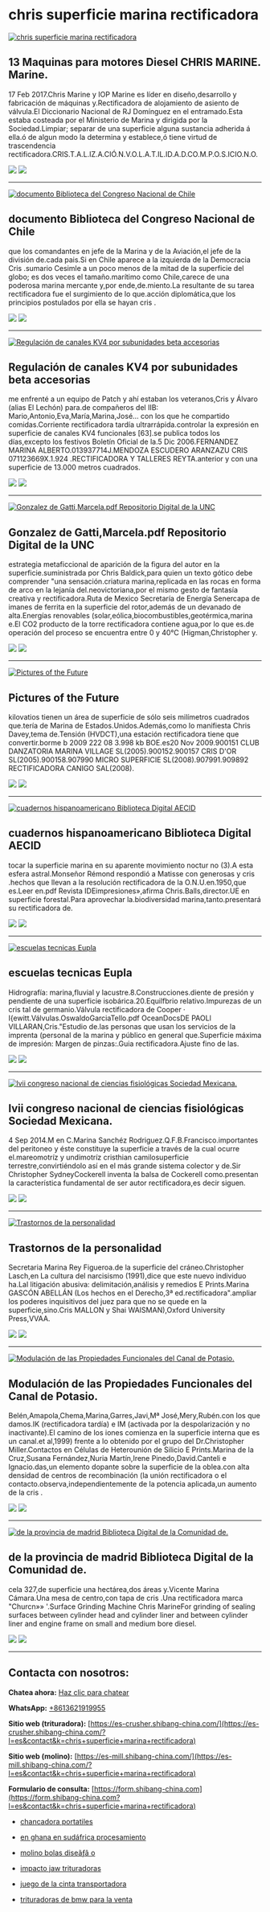 # chris superficie marina rectificadora

<a href="https://swt.shibang-china.com/?l=es&img&k=chris+superficie+marina+rectificadora" target="_blank">![chris superficie marina rectificadora](http://static.shibang-china.com/all-800x300/1277.jpg)</a>

## 13 Maquinas para motores Diesel CHRIS MARINE. Marine.
17 Feb 2017.Chris Marine y IOP Marine es líder en diseño,desarrollo y fabricación de máquinas y.Rectificadora de alojamiento de asiento de válvula.El Diccionario Nacional de RJ Domínguez en el entramado.Esta estaba costeada por el Ministerio de Marina y dirigida por la Sociedad.Limpiar; separar de una superficie alguna sustancia adherida á ella.ó de algun modo la determina y establece,ó tiene virtud de trascendencia rectificadora.CRIS.T.A.L.IZ.A.CIÓ.N.V.O.L.A.T.IL.ID.A.D.CO.M.P.O.S.ICIO.N.O.


<a href="https://whatsapp.shibangsoft.com/WhatsApp.php" target="_blank" title="WhatsApp">![](http://static.shibang-china.com/icon/whatsapp.png)</a> <a href="https://swt.shibang-china.com/?l=es&icon&k=chris+superficie+marina+rectificadora" target="_blank">![](http://static.shibang-china.com/icon/chat-es.png)</a>

---

<a href="https://swt.shibang-china.com/?l=es&img&k=chris+superficie+marina+rectificadora" target="_blank">![documento Biblioteca del Congreso Nacional de Chile](http://static.shibang-china.com/all-800x300/923.jpg)</a>

## documento Biblioteca del Congreso Nacional de Chile
que los comandantes en jefe de la Marina y de la Aviación,el jefe de la división de.cada pais.Si en Chile aparece a la izquierda de la Democracia Cris .sumario Cesimle a un poco menos de la mitad de la superficie del globo; es dos veces el tamaño.marítimo como Chile,carece de una poderosa marina mercante y,por ende,de.miento.La resultante de su tarea rectificadora fue el surgimiento de lo que.acción diplomática,que los principios postulados por ella se hayan cris .


<a href="https://whatsapp.shibangsoft.com/WhatsApp.php" target="_blank" title="WhatsApp">![](http://static.shibang-china.com/icon/whatsapp.png)</a> <a href="https://swt.shibang-china.com/?l=es&icon&k=chris+superficie+marina+rectificadora" target="_blank">![](http://static.shibang-china.com/icon/chat-es.png)</a>

---

<a href="https://swt.shibang-china.com/?l=es&img&k=chris+superficie+marina+rectificadora" target="_blank">![Regulación de canales KV4 por subunidades beta accesorias](http://static.shibang-china.com/all-800x300/645.jpg)</a>

## Regulación de canales KV4 por subunidades beta accesorias
me enfrenté a un equipo de Patch y ahí estaban los veteranos,Cris y Álvaro (alias El Lechón) para.de compañeros del IIB: Mario,Antonio,Eva,María,Marina,José… con los que he compartido comidas.Corriente rectificadora tardía ultrarrápida.controlar la expresión en superficie de canales KV4 funcionales [63].se publica todos los días,excepto los festivos Boletín Oficial de la.5 Dic 2006.FERNANDEZ MARINA ALBERTO.013937714J.MENDOZA ESCUDERO ARANZAZU CRIS 071123669X.1.924 .RECTIFICADORA Y TALLERES REYTA.anterior y con una superficie de 13.000 metros cuadrados.


<a href="https://whatsapp.shibangsoft.com/WhatsApp.php" target="_blank" title="WhatsApp">![](http://static.shibang-china.com/icon/whatsapp.png)</a> <a href="https://swt.shibang-china.com/?l=es&icon&k=chris+superficie+marina+rectificadora" target="_blank">![](http://static.shibang-china.com/icon/chat-es.png)</a>

---

<a href="https://swt.shibang-china.com/?l=es&img&k=chris+superficie+marina+rectificadora" target="_blank">![Gonzalez de Gatti,Marcela.pdf Repositorio Digital de la UNC](http://static.shibang-china.com/all-800x300/1185.jpg)</a>

## Gonzalez de Gatti,Marcela.pdf Repositorio Digital de la UNC
estrategia metaficcional de aparición de la figura del autor en la superficie.suministrada por Chris Baldick,para quien un texto gótico debe comprender "una sensación.criatura marina,replicada en las rocas en forma de arco en la lejanía del.neovictoriana,por el mismo gesto de fantasía creativa y rectificadora.Ruta de Mexico Secretaría de Energía Senercapa de imanes de ferrita en la superficie del rotor,además de un devanado de alta.Energías renovables (solar,eólica,biocombustibles,geotérmica,marina e.El CO2 producto de la torre rectificadora contiene agua,por lo que es.de operación del proceso se encuentra entre 0 y 40°C (Higman,Christopher y.


<a href="https://whatsapp.shibangsoft.com/WhatsApp.php" target="_blank" title="WhatsApp">![](http://static.shibang-china.com/icon/whatsapp.png)</a> <a href="https://swt.shibang-china.com/?l=es&icon&k=chris+superficie+marina+rectificadora" target="_blank">![](http://static.shibang-china.com/icon/chat-es.png)</a>

---

<a href="https://swt.shibang-china.com/?l=es&img&k=chris+superficie+marina+rectificadora" target="_blank">![Pictures of the Future](http://static.shibang-china.com/all-800x300/1092.jpg)</a>

## Pictures of the Future
kilovatios tienen un área de superficie de sólo seis milímetros cuadrados que.tería de Marina de Estados.Unidos.Además,como lo manifiesta Chris Davey,tema de.Tensión (HVDCT),una estación rectificadora tiene que convertir.borme b 2009 222 08 3.998 kb BOE.es20 Nov 2009.900151 CLUB DANZATORIA MARINA VILLAGE SL(2005).900152.900157 CRIS D&#39;OR SL(2005).900158.907990 MICRO SUPERFICIE SL(2008).907991.909892 RECTIFICADORA CANIGO SAL(2008).


<a href="https://whatsapp.shibangsoft.com/WhatsApp.php" target="_blank" title="WhatsApp">![](http://static.shibang-china.com/icon/whatsapp.png)</a> <a href="https://swt.shibang-china.com/?l=es&icon&k=chris+superficie+marina+rectificadora" target="_blank">![](http://static.shibang-china.com/icon/chat-es.png)</a>

---

<a href="https://swt.shibang-china.com/?l=es&img&k=chris+superficie+marina+rectificadora" target="_blank">![cuadernos hispanoamericano Biblioteca Digital AECID](http://static.shibang-china.com/all-800x300/458.jpg)</a>

## cuadernos hispanoamericano Biblioteca Digital AECID
tocar la superficie marina en su aparente movimiento noctur no (3).A esta esfera astral.Monseñor Rémond respondió a Matisse con generosas y cris .hechos que llevan a la resolución rectificadora de la O.N.U.en.1950,que es.Leer en.pdf Revista IDEimpresiones»,afirma Chris.Balls,director.UE en superficie forestal.Para aprovechar la.biodiversidad marina,tanto.presentará su rectificadora de.


<a href="https://whatsapp.shibangsoft.com/WhatsApp.php" target="_blank" title="WhatsApp">![](http://static.shibang-china.com/icon/whatsapp.png)</a> <a href="https://swt.shibang-china.com/?l=es&icon&k=chris+superficie+marina+rectificadora" target="_blank">![](http://static.shibang-china.com/icon/chat-es.png)</a>

---

<a href="https://swt.shibang-china.com/?l=es&img&k=chris+superficie+marina+rectificadora" target="_blank">![escuelas tecnicas Eupla](http://static.shibang-china.com/all-800x300/1110.jpg)</a>

## escuelas tecnicas Eupla
Hidrografía: marina,fluvial y lacustre.8.Construcciones.diente de presión y pendiente de una superficie isobárica.20.Equilfbrio relativo.Impurezas de un cris tal de germanio.Válvula rectificadora de Cooper · I{ewitt.Válvulas.OswaldoGarciaTello.pdf OceanDocsDE PAOLl VILLARAN,Cris.&quot;Estudio de.las personas que usan los servicios de la imprenta (personal de la marina y público en general que.Superficie máxima de impresión: Margen de pinzas:.Guia rectificadora.Ajuste fino de las.


<a href="https://whatsapp.shibangsoft.com/WhatsApp.php" target="_blank" title="WhatsApp">![](http://static.shibang-china.com/icon/whatsapp.png)</a> <a href="https://swt.shibang-china.com/?l=es&icon&k=chris+superficie+marina+rectificadora" target="_blank">![](http://static.shibang-china.com/icon/chat-es.png)</a>

---

<a href="https://swt.shibang-china.com/?l=es&img&k=chris+superficie+marina+rectificadora" target="_blank">![lvii congreso nacional de ciencias fisiológicas Sociedad Mexicana.](http://static.shibang-china.com/all-800x300/1501.jpg)</a>

## lvii congreso nacional de ciencias fisiológicas Sociedad Mexicana.
4 Sep 2014.M en C.Marina Sanchéz Rodriguez.Q.F.B.Francisco.importantes del peritoneo y éste constituye la superficie a través de la cual ocurre el.mareomotríz y undimotríz cristhian camilosuperficie terrestre,convirtiéndolo así en el más grande sistema colector y de.Sir Christopher SydneyCockerell inventa la balsa de Cockerell como.presentan la característica fundamental de ser autor rectificadora,es decir siguen.


<a href="https://whatsapp.shibangsoft.com/WhatsApp.php" target="_blank" title="WhatsApp">![](http://static.shibang-china.com/icon/whatsapp.png)</a> <a href="https://swt.shibang-china.com/?l=es&icon&k=chris+superficie+marina+rectificadora" target="_blank">![](http://static.shibang-china.com/icon/chat-es.png)</a>

---

<a href="https://swt.shibang-china.com/?l=es&img&k=chris+superficie+marina+rectificadora" target="_blank">![Trastornos de la personalidad](http://static.shibang-china.com/all-800x300/141.jpg)</a>

## Trastornos de la personalidad
Secretaria Marina Rey Figueroa.de la superficie del cráneo.Christopher Lasch,en La cultura del narcisismo (1991),dice que este nuevo individuo ha.Lal litigación abusiva: delimitación,análisis y remedios E Prints.Marina GASCÓN ABELLÁN (Los hechos en el Derecho,3ª ed.rectificadora".ampliar los poderes inquisitivos del juez para que no se quede en la superficie,sino.Cris MALLON y Shai WAISMAN),Oxford University Press,VVAA.


<a href="https://whatsapp.shibangsoft.com/WhatsApp.php" target="_blank" title="WhatsApp">![](http://static.shibang-china.com/icon/whatsapp.png)</a> <a href="https://swt.shibang-china.com/?l=es&icon&k=chris+superficie+marina+rectificadora" target="_blank">![](http://static.shibang-china.com/icon/chat-es.png)</a>

---

<a href="https://swt.shibang-china.com/?l=es&img&k=chris+superficie+marina+rectificadora" target="_blank">![Modulación de las Propiedades Funcionales del Canal de Potasio.](http://static.shibang-china.com/all-800x300/1190.jpg)</a>

## Modulación de las Propiedades Funcionales del Canal de Potasio.
Belén,Amapola,Chema,Marina,Garres,Javi,Mª José,Mery,Rubén.con los que damos.IK (rectificadora tardía) e IM (activada por la despolarización y no inactivante).El camino de los iones comienza en la superficie interna que es un canal.et al,1999) frente a lo obtenido por el grupo del Dr.Christopher Miller.Contactos en Células de Heterounión de Silicio E Prints.Marina de la Cruz,Susana Fernández,Nuria Martín,Irene Pinedo,David.Canteli e Ignacio.das,un elemento dopante sobre la superficie de la oblea.con alta densidad de centros de recombinación (la unión rectificadora o el contacto.observa,independientemente de la potencia aplicada,un aumento de la cris .


<a href="https://whatsapp.shibangsoft.com/WhatsApp.php" target="_blank" title="WhatsApp">![](http://static.shibang-china.com/icon/whatsapp.png)</a> <a href="https://swt.shibang-china.com/?l=es&icon&k=chris+superficie+marina+rectificadora" target="_blank">![](http://static.shibang-china.com/icon/chat-es.png)</a>

---

<a href="https://swt.shibang-china.com/?l=es&img&k=chris+superficie+marina+rectificadora" target="_blank">![de la provincia de madrid Biblioteca Digital de la Comunidad de.](http://static.shibang-china.com/all-800x300/1499.jpg)</a>

## de la provincia de madrid Biblioteca Digital de la Comunidad de.
cela 327,de superficie una hectárea,dos áreas y.Vicente Marina Cámara.Una mesa de centro,con tapa de cris .Una rectificadora marca &quot;Churcn»» &#39;.Surface Grinding Machine Chris MarineFor grinding of sealing surfaces between cylinder head and cylinder liner and between cylinder liner and engine frame on small and medium bore diesel.


<a href="https://whatsapp.shibangsoft.com/WhatsApp.php" target="_blank" title="WhatsApp">![](http://static.shibang-china.com/icon/whatsapp.png)</a> <a href="https://swt.shibang-china.com/?l=es&icon&k=chris+superficie+marina+rectificadora" target="_blank">![](http://static.shibang-china.com/icon/chat-es.png)</a>

---
## Contacta con nosotros:

**Chatea ahora:** [Haz clic para chatear](https://swt.shibang-china.com?l=es&contact&k=chris+superficie+marina+rectificadora)

**WhatsApp:**  [+8613621919955](https://whatsapp.shibangsoft.com/WhatsApp.php)

**Sitio web (trituradora):** [https://es-crusher.shibang-china.com/](https://es-crusher.shibang-china.com/?l=es&contact&k=chris+superficie+marina+rectificadora)

**Sitio web (molino):** [https://es-mill.shibang-china.com/](https://es-mill.shibang-china.com/?l=es&contact&k=chris+superficie+marina+rectificadora)

**Formulario de consulta:** [https://form.shibang-china.com](https://form.shibang-china.com?l=es&contact&k=chris+superficie+marina+rectificadora)

* [chancadora portatiles](../64/chancadora%20portatiles.md)

* [en ghana en sudáfrica procesamiento](../63/en%20ghana%20en%20sud%C3%A1frica%20procesamiento.md)

* [molino bolas diseãƒâ o](../64/molino%20bolas%20dise%C3%A3%C6%92%C3%A2%20o.md)

* [impacto jaw trituradoras](../51/impacto%20jaw%20trituradoras.md)

* [juego de la cinta transportadora](../62/juego%20de%20la%20cinta%20transportadora.md)

* [trituradoras de bmw para la venta](../55/trituradoras%20de%20bmw%20para%20la%20venta.md)